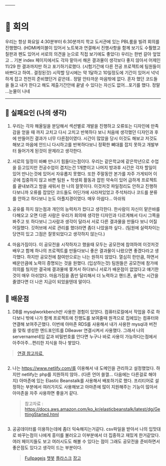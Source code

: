 <table>
<thead>
<tr>
<th><img alt="" src="https://velog.velcdn.com/images/mi_nini/post/7d5b2e19-2ca4-4095-8971-d42d47dc57a6/image.jpg" /></th>
<th><img alt="" src="https://velog.velcdn.com/images/mi_nini/post/5e94e1a6-e1fd-4dd6-86ce-a48c4d070bbd/image.jpg" /></th>
</tr>
</thead>
</table>
<h1 id="📌-회의">📌 회의</h1>
<p>우리는 항상 화요일 4:30분부터 6:30분까지 학교 도서관에 있는 PBL룸을 빌려 회의를 진행했다. (HDMI케이블이 있어서 노트북과 연결해서 진행사항을 함께 보기도 수훨했고 칠판과 펜도 있어서 서로의 의견을 눈으로 직접 보기에도 좋았다) 우리는 한번 갈아 엎었고 .. 기본 index 페이지에서도 각자 맡아서 해온 결과물이 생각보다 좋지 않아서 어제인 11/29 한 결과까지만 하고 포기하기로했다. (시험기간에 다른 전공 프로젝트에 팀원들이 바쁘다고 하여.. 결정된것) 시작할 당시에는 약 1달하고 10일정도에 기간이 있어서 넉넉하게 잡고 천천히 준비했던거 같은데.. 정말 안타까운 마음밖에 없다. 혼자 했던 코드들을 들고 내가 한다고 해도 제출기간안에 끝낼 수 있다는 자신도 없어...포기를 했다. 정말 ...눈물이 나네</p>
<hr />
<h2 id="📌-실패요인-나의-생각">📌 실패요인 (나의 생각)</h2>
<ol>
<li><p>우리는 각자 해올일을 분담해서 섹션별로 개발을 진행하고 오류또는 디자인에 만족감을 얻을 때 까지 고치고 다시 고치고 반복하다 보니 처음에 생각했던 디자인과 후에 만들어진 결과가 너무 다른점이였다. 시간이 많았을 당시 이것도 해보고 저것도 해보고 마음에 안드니 다시하고를 반복하다보니 정확한 뼈대를 잡지 못하고 개발부터 들어가게 된것이 문제라고 생각한다.</p>
</li>
<li><p>서로의 일정이 바빠 만나기 힘들다는점이다. 우리는 같은학교에 같은학년으로 수업을 듣고있지만 전공수업이 겹치는건 1개뿐이고 나머지 방과후 시간은 각자 할일이 있어 만나는것에 있어서 자유롭지 못했다. 또한 주말동안 본가를 자주 가게되어 이곳에 집중하지 않고 바쁜 팀원 + 학생회 활동과 잡힌 약속이 있어 급하게 프로젝트를 끝내보려고 밤을 새워서 한 나의 잘못이다. 이것저것 파일정리도 안하고 진행하다보니까 오류를 잡았던 코드들도 어딘가에 사라져있었고 주석처리나 코드를 분류를 안하고 하다보니 눈도 아플지경이였다. 매우 아쉽다... 아쉬워</p>
</li>
<li><p>공유를 하지 않는점과 개인의 능력차가 컸다고 생각한다. 한사람이 자신이 맡은바를 다해오고 오면 다른 사람은 우리가 회의때 생각한 디자인과 다르게해서 다시 그쪽을 봐주고 또 하다보니 그사람과 생각이 달라서 서로 다른 결과물을 만들다 보니 어질어질했다. 깃허브에 서로 관리를 했더라면 좀더 나았을까 싶다.. (팀원에 실력차이는 당연히 있고 그점은 잘못되었다고 생각하지 않는다.)</p>
</li>
<li><p>마음가짐이다. 이 공모전을 시작하자고 했을때 모두는 공모전에 참여하여 이것저것 배우고 함께 하나의 프로젝트를 만들다보니 좋은 결과물이 나왔으면 좋겠다라고 생각했다. 하지만 공모전에 참여만으로는 나는 원하지 않았다. 열심히 한만큼, 하면서 배운만큼에 노력이 증명되는 것을 원했다. (입상하는것) 팀원들은 공모전에 참가에 의의를 뒀지만 결국에 결과물에 쫓겨서 하다보니 서로가 배운점이 없었다고 얘기한것이 매우 아쉬었다. 마음가짐을 좀만 달리해서 더 노력하고 핸드폰, 술먹는 시간을 줄였다면 더 나은 지금이 되었을텐데 말이다. </p>
</li>
</ol>
<h2 id="📌-배운점">📌 배운점</h2>
<ol>
<li>DB를 mysqlworkbench만 사용한 경험이 있엇다. 컴퓨터로컬에서 작업을 주로 하다보니 밖에 나가 함께 프로젝트에 진행도를 보여줄때 원격으로 집에있는 컴퓨터와 연결해 보여주곤했다. 이번에 아마존 RDS를 사용해서 내가 사용한 mysql과 버전을 맞춰 생성한 엔드포인트를 DBeaver 연결시켜서 사용했다. 그래서 나의 servername네임 값과 비밀번호를 안다면 누구나 바로 사용이 가능하다는점에서 아주아주...편리한 지식을 하나 쌓았다. <img alt="" src="https://velog.velcdn.com/images/mi_nini/post/6a07bd41-8ba4-4443-b76e-956cdb592180/image.png" /></li>
</ol>
<blockquote>
<p><a href="https://leeborn.tistory.com/entry/AWS-AWS-RDS-%EC%83%9D%EC%84%B1-%EB%B0%8F-DBeaver%EB%A1%9C-%EC%97%B0%EA%B2%B0%ED%95%98%EA%B8%B0">연결 참고자료 </a>
<img alt="" src="https://velog.velcdn.com/images/mi_nini/post/699b1931-7c16-41f4-a044-4b21624d3ca4/image.png" /></p>
</blockquote>
<p><img alt="" src="https://velog.velcdn.com/images/mi_nini/post/f484ee6b-a738-4194-b68f-1b8038e7cec2/image.png" /></p>
<ol start="2">
<li>나는 <a href="https://www.netlify.com/%EB%A5%BC">https://www.netlify.com/를</a> 이용해서 내 도메인을 관리하고 설정했었다. 하지만 netlify는 php를 지원하지 않아.. (다른 언어 쓸껄... 다음에는 다른걸로 해야지) 아마존에 있는 Elastic Beanstalk를 사용해서 배포하기로 했다. 프리티어로 설정하는 부분에서 여러가지도 사용해보고 아마존에 많이 지원해주는 기능이 많아서 아마존을 자주 사용하면 좋을거 같다. <blockquote>
<p>참고자료 : <a href="https://docs.aws.amazon.com/ko_kr/elasticbeanstalk/latest/dg/GettingStarted.html">https://docs.aws.amazon.com/ko_kr/elasticbeanstalk/latest/dg/GettingStarted.html</a></p>
</blockquote>
</li>
</ol>
<p><img alt="" src="https://velog.velcdn.com/images/mi_nini/post/4a277a2d-f5dc-435c-9e7d-108ac41be203/image.png" /></p>
<ol start="3">
<li>공공데이터를 이용하는데에 좀더 익숙해지는거같다. csv파일을 받아서 나의 입맛대로 바꾸는점이 나에게 흥미를 불러오고 이부분에서 더 집중하고 재밌게 한거같았다. 여러 페이지들도 보고 여러시도도 해볼 수 있다는 점이 그래도 공모전을 준비하면서 좋은점도 있다고 생각이 드는 부분이다.<blockquote>
<p><a href="https://alvarotrigo.com/fullPage/ko/#page3">Fullpagejs</a> 
<a href="https://teddylee777.github.io/python/chatgpt-python-api/">챗봇</a>
<a href="https://flask-docs-kr.readthedocs.io/ko/latest/">플라스크</a>
<a href="https://docs.djangoproject.com/ko/5.1/">장고</a></p>
</blockquote>
</li>
</ol>